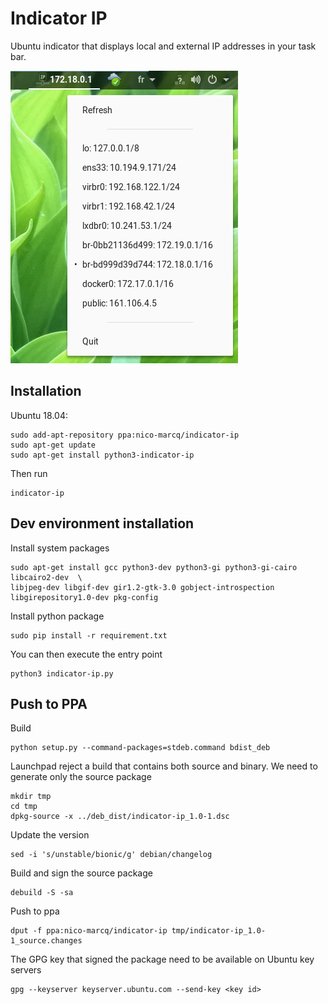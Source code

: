 # Indicator IP

Ubuntu indicator that displays local and external IP addresses in your task bar.

![screenshoot](indicator_ip/images/screenshot.png)

## Installation

Ubuntu 18.04:
```
sudo add-apt-repository ppa:nico-marcq/indicator-ip
sudo apt-get update
sudo apt-get install python3-indicator-ip
```

Then run
```
indicator-ip
```

## Dev environment installation

Install system packages
```
sudo apt-get install gcc python3-dev python3-gi python3-gi-cairo libcairo2-dev  \
libjpeg-dev libgif-dev gir1.2-gtk-3.0 gobject-introspection libgirepository1.0-dev pkg-config
```

Install python package
```
sudo pip install -r requirement.txt
```

You can then execute the entry point
```
python3 indicator-ip.py
```


## Push to PPA

Build
```
python setup.py --command-packages=stdeb.command bdist_deb
```

Launchpad reject a build that contains both source and binary. We need to generate only the source package
```
mkdir tmp
cd tmp
dpkg-source -x ../deb_dist/indicator-ip_1.0-1.dsc
```

Update the version
```
sed -i 's/unstable/bionic/g' debian/changelog
```

Build and sign the source package
```
debuild -S -sa
```

Push to ppa
```
dput -f ppa:nico-marcq/indicator-ip tmp/indicator-ip_1.0-1_source.changes
```

The GPG key that signed the package need to be available on Ubuntu key servers
```
gpg --keyserver keyserver.ubuntu.com --send-key <key id>
```
